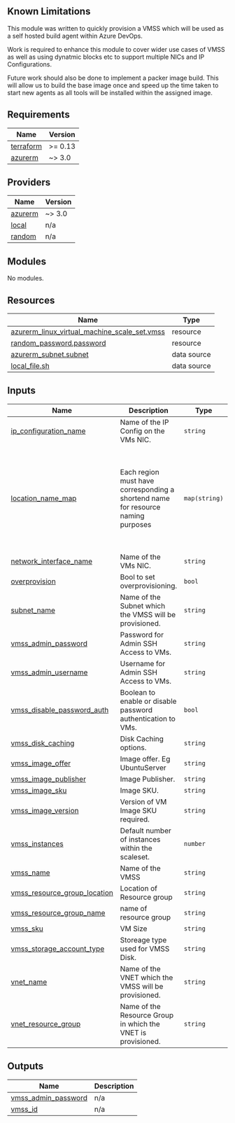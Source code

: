 <!-- BEGIN_TF_DOCS -->
## Known Limitations
This module was written to quickly provision a VMSS which will be used as a self hosted build agent within Azure DevOps.

Work is required to enhance this module to cover wider use cases of VMSS as well as using dynatmic blocks etc to support multiple NICs and IP Configurations.

Future work should also be done to implement a packer image build. This will allow us to build the base image once and speed up the time taken to start new agents as all tools will be installed within the assigned image.

## Requirements

| Name | Version |
|------|---------|
| <a name="requirement_terraform"></a> [terraform](#requirement\_terraform) | >= 0.13 |
| <a name="requirement_azurerm"></a> [azurerm](#requirement\_azurerm) | ~> 3.0 |

## Providers

| Name | Version |
|------|---------|
| <a name="provider_azurerm"></a> [azurerm](#provider\_azurerm) | ~> 3.0 |
| <a name="provider_local"></a> [local](#provider\_local) | n/a |
| <a name="provider_random"></a> [random](#provider\_random) | n/a |

## Modules

No modules.

## Resources

| Name | Type |
|------|------|
| [azurerm_linux_virtual_machine_scale_set.vmss](https://registry.terraform.io/providers/hashicorp/azurerm/latest/docs/resources/linux_virtual_machine_scale_set) | resource |
| [random_password.password](https://registry.terraform.io/providers/hashicorp/random/latest/docs/resources/password) | resource |
| [azurerm_subnet.subnet](https://registry.terraform.io/providers/hashicorp/azurerm/latest/docs/data-sources/subnet) | data source |
| [local_file.sh](https://registry.terraform.io/providers/hashicorp/local/latest/docs/data-sources/file) | data source |

## Inputs

| Name | Description | Type | Default | Required |
|------|-------------|------|---------|:--------:|
| <a name="input_ip_configuration_name"></a> [ip\_configuration\_name](#input\_ip\_configuration\_name) | Name of the IP Config on the VMs NIC. | `string` | `"primary"` | no |
| <a name="input_location_name_map"></a> [location\_name\_map](#input\_location\_name\_map) | Each region must have corresponding a shortend name for resource naming purposes | `map(string)` | <pre>{<br>  "eastasia": "ase",<br>  "eastus": "use",<br>  "eastus2": "use2",<br>  "northeurope": "eun",<br>  "southeastasia": "asse",<br>  "uksouth": "uks",<br>  "ukwest": "ukw",<br>  "westeurope": "euw",<br>  "westus": "usw"<br>}</pre> | no |
| <a name="input_network_interface_name"></a> [network\_interface\_name](#input\_network\_interface\_name) | Name of the VMs NIC. | `string` | `"primary"` | no |
| <a name="input_overprovision"></a> [overprovision](#input\_overprovision) | Bool to set overprovisioning. | `bool` | `false` | no |
| <a name="input_subnet_name"></a> [subnet\_name](#input\_subnet\_name) | Name of the  Subnet which the VMSS will be provisioned. | `string` | `""` | no |
| <a name="input_vmss_admin_password"></a> [vmss\_admin\_password](#input\_vmss\_admin\_password) | Password for Admin SSH Access to VMs. | `string` | `""` | no |
| <a name="input_vmss_admin_username"></a> [vmss\_admin\_username](#input\_vmss\_admin\_username) | Username for Admin SSH Access to VMs. | `string` | `""` | no |
| <a name="input_vmss_disable_password_auth"></a> [vmss\_disable\_password\_auth](#input\_vmss\_disable\_password\_auth) | Boolean to enable or disable password authentication to VMs. | `bool` | `false` | no |
| <a name="input_vmss_disk_caching"></a> [vmss\_disk\_caching](#input\_vmss\_disk\_caching) | Disk Caching options. | `string` | `"ReadWrite"` | no |
| <a name="input_vmss_image_offer"></a> [vmss\_image\_offer](#input\_vmss\_image\_offer) | Image offer. Eg UbuntuServer | `string` | `"0001-com-ubuntu-server-jammy"` | no |
| <a name="input_vmss_image_publisher"></a> [vmss\_image\_publisher](#input\_vmss\_image\_publisher) | Image Publisher. | `string` | `"Canonical"` | no |
| <a name="input_vmss_image_sku"></a> [vmss\_image\_sku](#input\_vmss\_image\_sku) | Image SKU. | `string` | `"22_04-lts-gen2"` | no |
| <a name="input_vmss_image_version"></a> [vmss\_image\_version](#input\_vmss\_image\_version) | Version of VM Image SKU required. | `string` | `"latest"` | no |
| <a name="input_vmss_instances"></a> [vmss\_instances](#input\_vmss\_instances) | Default number of instances within the scaleset. | `number` | `1` | no |
| <a name="input_vmss_name"></a> [vmss\_name](#input\_vmss\_name) | Name of the VMSS | `string` | `""` | no |
| <a name="input_vmss_resource_group_location"></a> [vmss\_resource\_group\_location](#input\_vmss\_resource\_group\_location) | Location of Resource group | `string` | `"uksouth"` | no |
| <a name="input_vmss_resource_group_name"></a> [vmss\_resource\_group\_name](#input\_vmss\_resource\_group\_name) | name of resource group | `string` | `""` | no |
| <a name="input_vmss_sku"></a> [vmss\_sku](#input\_vmss\_sku) | VM Size | `string` | `"Standard_D2s_v3"` | no |
| <a name="input_vmss_storage_account_type"></a> [vmss\_storage\_account\_type](#input\_vmss\_storage\_account\_type) | Storeage type used for VMSS Disk. | `string` | `"StandardSSD_LRS"` | no |
| <a name="input_vnet_name"></a> [vnet\_name](#input\_vnet\_name) | Name of the VNET which the VMSS will be provisioned. | `string` | `""` | no |
| <a name="input_vnet_resource_group"></a> [vnet\_resource\_group](#input\_vnet\_resource\_group) | Name of the Resource Group in which the VNET is provisioned. | `string` | `""` | no |

## Outputs

| Name | Description |
|------|-------------|
| <a name="output_vmss_admin_password"></a> [vmss\_admin\_password](#output\_vmss\_admin\_password) | n/a |
| <a name="output_vmss_id"></a> [vmss\_id](#output\_vmss\_id) | n/a |
<!-- END_TF_DOCS -->